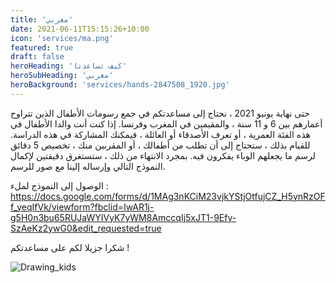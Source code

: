 ```yaml
---
title: 'مغربي'
date: 2021-06-11T15:15:26+10:00
icon: 'services/ma.png'
featured: true
draft: false
heroHeading: 'كيف تساعدنا'
heroSubHeading: 'مغربي'
heroBackground: 'services/hands-2847508_1920.jpg'
---
```


حتى نهاية يونيو 2021 ، نحتاج إلى مساعدتكم في جمع رسومات الأطفال الذين تتراوح أعمارهم بين 6 و 11 سنة ، والمقيمين في المغرب وفرنسا. إذا كنت أنت والدا الأطفال في هذه الفئة العمرية ، أو تعرف الأصدقاء أو العائلة ، فيمكنك المشاركة في هذه الدراسة.
للقيام بذلك ، ستحتاج إلى أن تطلب من أطفالك ، أو المقربين منك ، تخصيص 5 دقائق لرسم ما يجعلهم الوباء يفكرون فيه. بمجرد الانتهاء من ذلك ، ستستغرق دقيقتين لإكمال النموذج التالي وإرساله إلينا مع صور للرسم.

الوصول إلى النموذج لملء : https://docs.google.com/forms/d/1MAg3nKCiM23vjkYStjOtfujCZ_H5ynRzOFf_yeqIfVk/viewform?fbclid=IwAR1j-g5H0n3bu65RUJaWYIVyK7yWM8AmccqIj5xJT1-9Efy-SzAeKz2ywG0&edit_requested=true

شكرا جزيلا لكم على مساعدتكم !

![Drawing_kids](/services/dessin_enfant_covid.jpg)